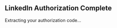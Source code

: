 <!DOCTYPE html>
<html lang="en">
<head>
  <meta charset="UTF-8" />
  <meta name="viewport" content="width=device-width, initial-scale=1.0" />
  <title>LinkedIn OAuth Redirect</title>
</head>
<body>
  <h2>LinkedIn Authorization Complete</h2>
  <p id="message">Extracting your authorization code...</p>

  <script>
    const params = new URLSearchParams(window.location.search);
    const code = params.get("code");
    const state = params.get("state");

    if (code) {
      document.getElementById("message").innerText =
        "Authorization Code: " + code;
      console.log("Authorization Code:", code);
    } else {
      document.getElementById("message").innerText =
        "No code found. Something went wrong.";
    }
  </script>
</body>
</html>
